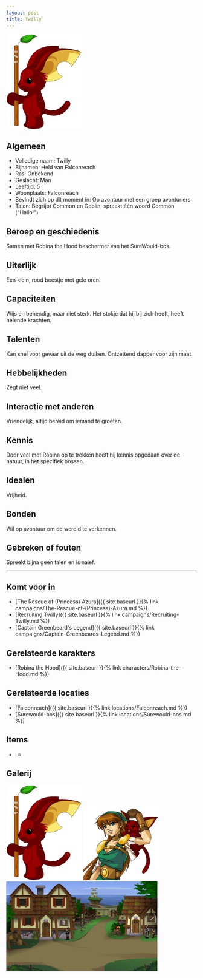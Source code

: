 ```yaml
---
layout: post
title: Twilly
---
```


<img src="../images/Twilly.png" alt="Twilly" width=200>

## Algemeen
* Volledige naam: Twilly
* Bijnamen: Held van Falconreach
* Ras: Onbekend
* Geslacht: Man
* Leeftijd: 5
* Woonplaats: Falconreach
* Bevindt zich op dit moment in: Op avontuur met een groep avonturiers
* Talen: Begrijpt Common en Goblin, spreekt één woord Common ("Hallo!")

## Beroep en geschiedenis
Samen met Robina the Hood beschermer van het SureWould-bos.

## Uiterlijk
Een klein, rood beestje met gele oren.

## Capaciteiten
Wijs en behendig, maar niet sterk. Het stokje dat hij bij zich heeft, heeft helende krachten.

## Talenten
Kan snel voor gevaar uit de weg duiken. Ontzettend dapper voor zijn maat.

## Hebbelijkheden
Zegt niet veel.

## Interactie met anderen
Vriendelijk, altijd bereid om iemand te groeten.

## Kennis
Door veel met Robina op te trekken heeft hij kennis opgedaan over de natuur, in het specifiek bossen.

## Idealen
Vrijheid.

## Bonden
Wil op avontuur om de wereld te verkennen.

## Gebreken of fouten
Spreekt bijna geen talen en is naïef.

---

## Komt voor in
* [The Rescue of (Princess) Azura]({{ site.baseurl }}{% link campaigns/The-Rescue-of-(Princess)-Azura.md %})
* [Recruiting Twilly]({{ site.baseurl }}{% link campaigns/Recruiting-Twilly.md %})
* [Captain Greenbeard's Legend]({{ site.baseurl }}{% link campaigns/Captain-Greenbeards-Legend.md %})

## Gerelateerde karakters
* [Robina the Hood]({{ site.baseurl }}{% link characters/Robina-the-Hood.md %})

## Gerelateerde locaties
* [Falconreach]({{ site.baseurl }}{% link locations/Falconreach.md %})
* [Surewould-bos]({{ site.baseurl }}{% link locations/Surewould-bos.md %})

## Items
* -

## Galerij
<img src="../images/Twilly.png" alt="Robina full body" width=200>

<img src="../images/Robina & Twilly.png" alt="Robina & Twilly" width=200>

<img src="../images/Falconreach.png" alt="Twilly on a tree stump in Falconreach" width=400>